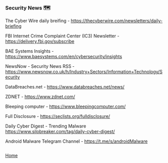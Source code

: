 ### Security News 🗺️ 

The Cyber Wire daily breifing - https://thecyberwire.com/newsletters/daily-briefing

FBI Internet Crime Complaint Center (IC3) Newsletter - https://delivery.fbi.gov/subscribe 

BAE Systems Insights - https://www.baesystems.com/en/cybersecurity/insights

NewsNow - Security News RSS - https://www.newsnow.co.uk/h/Industry+Sectors/Information+Technology/Security

DataBreaches.net - https://www.databreaches.net/news/

ZDNET - https://www.zdnet.com/

Bleeping computer - https://www.bleepingcomputer.com/

Full Disclosure - https://seclists.org/fulldisclosure/

Daily Cyber Digest - Trending Malware https://www.silobreaker.com/tag/daily-cyber-digest/

Android Malware Telegram Channel - https://t.me/s/androidMalware

```

```
[Home](https://github.com/WilliamThomas-sec/Opensource-tools/)

